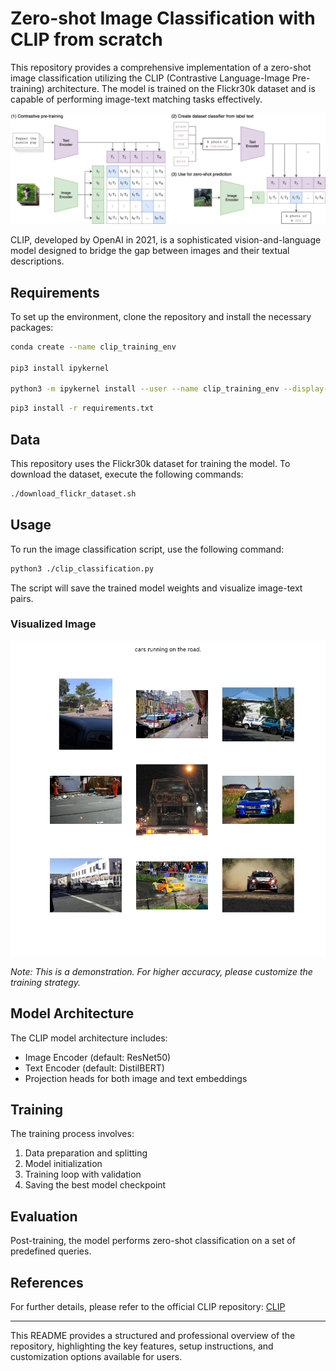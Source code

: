 
# Zero-shot Image Classification with CLIP from scratch

This repository provides a comprehensive implementation of a zero-shot image classification utilizing the CLIP (Contrastive Language-Image Pre-training) architecture. The model is trained on the Flickr30k dataset and is capable of performing image-text matching tasks effectively.

![CLIP Model](assets/CLIP.png)

CLIP, developed by OpenAI in 2021, is a sophisticated vision-and-language model designed to bridge the gap between images and their textual descriptions.

## Requirements

To set up the environment, clone the repository and install the necessary packages:


```bash
conda create --name clip_training_env

pip3 install ipykernel

python3 -m ipykernel install --user --name clip_training_env --display-name clip_training_env

```

```bash
pip3 install -r requirements.txt
```

## Data

This repository uses the Flickr30k dataset for training the model. To download the dataset, execute the following commands:

```bash
./download_flickr_dataset.sh
```

## Usage

To run the image classification script, use the following command:

```bash
python3 ./clip_classification.py
```

The script will save the trained model weights and visualize image-text pairs.

### Visualized Image

![Results](./assets/res.png)

*Note: This is a demonstration. For higher accuracy, please customize the training strategy.*

## Model Architecture

The CLIP model architecture includes:

- Image Encoder (default: ResNet50)
- Text Encoder (default: DistilBERT)
- Projection heads for both image and text embeddings

## Training

The training process involves:

1. Data preparation and splitting
2. Model initialization
3. Training loop with validation
4. Saving the best model checkpoint

## Evaluation

Post-training, the model performs zero-shot classification on a set of predefined queries.

## References

For further details, please refer to the official CLIP repository: [CLIP](https://github.com/openai/CLIP?tab=readme-ov-file)

---

This README provides a structured and professional overview of the repository, highlighting the key features, setup instructions, and customization options available for users.

